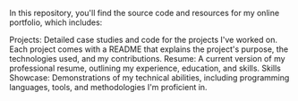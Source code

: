 In this repository, you'll find the source code and resources for my online portfolio, which includes:

Projects: Detailed case studies and code for the projects I've worked on. Each project comes with a README that explains the project's purpose, the technologies used, and my contributions.
Resume: A current version of my professional resume, outlining my experience, education, and skills.
Skills Showcase: Demonstrations of my technical abilities, including programming languages, tools, and methodologies I'm proficient in.
